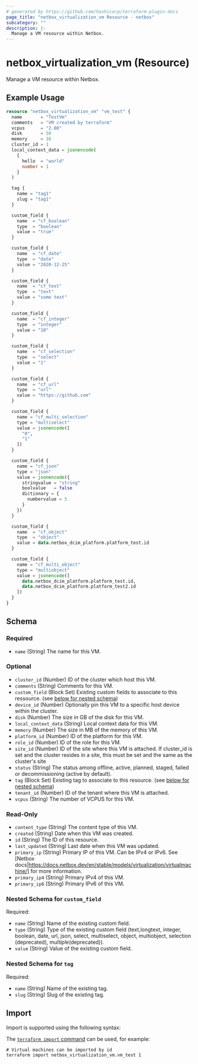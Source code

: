 ```yaml
---
# generated by https://github.com/hashicorp/terraform-plugin-docs
page_title: "netbox_virtualization_vm Resource - netbox"
subcategory: ""
description: |-
  Manage a VM resource within Netbox.
---
```


# netbox_virtualization_vm (Resource)

Manage a VM resource within Netbox.

## Example Usage

```terraform
resource "netbox_virtualization_vm" "vm_test" {
  name       = "TestVm"
  comments   = "VM created by terraform"
  vcpus      = "2.00"
  disk       = 50
  memory     = 16
  cluster_id = 1
  local_context_data = jsonencode(
    {
      hello  = "world"
      number = 1
    }
  )

  tag {
    name = "tag1"
    slug = "tag1"
  }

  custom_field {
    name  = "cf_boolean"
    type  = "boolean"
    value = "true"
  }

  custom_field {
    name  = "cf_date"
    type  = "date"
    value = "2020-12-25"
  }

  custom_field {
    name  = "cf_text"
    type  = "text"
    value = "some text"
  }

  custom_field {
    name  = "cf_integer"
    type  = "integer"
    value = "10"
  }

  custom_field {
    name  = "cf_selection"
    type  = "select"
    value = "1"
  }

  custom_field {
    name  = "cf_url"
    type  = "url"
    value = "https://github.com"
  }

  custom_field {
    name = "cf_multi_selection"
    type = "multiselect"
    value = jsonencode([
      "0",
      "1"
    ])
  }

  custom_field {
    name = "cf_json"
    type = "json"
    value = jsonencode({
      stringvalue = "string"
      boolvalue   = false
      dictionary = {
        numbervalue = 5
      }
    })
  }

  custom_field {
    name  = "cf_object"
    type  = "object"
    value = data.netbox_dcim_platform.platform_test.id
  }

  custom_field {
    name = "cf_multi_object"
    type = "multiobject"
    value = jsonencode([
      data.netbox_dcim_platform.platform_test.id,
      data.netbox_dcim_platform.platform_test2.id
    ])
  }
}
```

<!-- schema generated by tfplugindocs -->
## Schema

### Required

- `name` (String) The name for this VM.

### Optional

- `cluster_id` (Number) ID of the cluster which host this VM.
- `comments` (String) Comments for this VM.
- `custom_field` (Block Set) Existing custom fields to associate to this ressource. (see [below for nested schema](#nestedblock--custom_field))
- `device_id` (Number) Optionally pin this VM to a specific host device within the cluster.
- `disk` (Number) The size in GB of the disk for this VM.
- `local_context_data` (String) Local context data for this VM.
- `memory` (Number) The size in MB of the memory of this VM.
- `platform_id` (Number) ID of the platform for this VM.
- `role_id` (Number) ID of the role for this VM.
- `site_id` (Number) ID of the site where this VM is attached. If cluster_id is set and the cluster resides in a site, this must be set and the same as the cluster's site
- `status` (String) The status among offline, active, planned, staged, failed or decommissioning (active by default).
- `tag` (Block Set) Existing tag to associate to this resource. (see [below for nested schema](#nestedblock--tag))
- `tenant_id` (Number) ID of the tenant where this VM is attached.
- `vcpus` (String) The number of VCPUS for this VM.

### Read-Only

- `content_type` (String) The content type of this VM.
- `created` (String) Date when this VM was created.
- `id` (String) The ID of this resource.
- `last_updated` (String) Last date when this VM was updated.
- `primary_ip` (String) Primary IP of this VM. Can be IPv4 or IPv6. See [Netbox docs|https://docs.netbox.dev/en/stable/models/virtualization/virtualmachine/] for more information.
- `primary_ip4` (String) Primary IPv4 of this VM.
- `primary_ip6` (String) Primary IPv6 of this VM.

<a id="nestedblock--custom_field"></a>
### Nested Schema for `custom_field`

Required:

- `name` (String) Name of the existing custom field.
- `type` (String) Type of the existing custom field (text,longtext, integer, boolean, date, url, json, select, multiselect, object, multiobject, selection (deprecated), multiple(deprecated)).
- `value` (String) Value of the existing custom field.


<a id="nestedblock--tag"></a>
### Nested Schema for `tag`

Required:

- `name` (String) Name of the existing tag.
- `slug` (String) Slug of the existing tag.

## Import

Import is supported using the following syntax:

The [`terraform import` command](https://developer.hashicorp.com/terraform/cli/commands/import) can be used, for example:

```shell
# Virtual machines can be imported by id
terraform import netbox_virtualization_vm.vm_test 1
```
